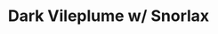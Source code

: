 ---
title: Dark Vileplume w/ Snorlax
layout: deck
in_progress: true
era: 2000
description: A Base-Rocket era Jason Klaczynski list
links:
  - href: https://jklaczpokemon.com/2000-base-team-rocket/#dark-vileplume-snorlax
    title: Jason Klaczynski blog
cards:
  pokemon:
    - name: Psyduck
      set: FO
      number: 53
      quantity: 4
    - name: Dark Golduck
      set: TR
      number: 37
      quantity: 2
    - name: Oddish
      set: TR
      number: 63
      quantity: 4
    - name: Dark Gloom
      set: TR
      number: 36
      quantity: 3
    - name: Dark Vileplume
      set: TR
      number: 13
      quantity: 3
    - name: Snorlax
      set: JU
      number: 27
      quantity: 3
      missing_count: 2
    - name: Kangaskhan
      set: JU
      number: 21
      quantity: 2
    - name: Mr. Mime
      set: JU
      number: 22
      quantity: 2
      missing_count: 1
  trainers:
    - name: Computer Search
      set: BS
      number: 71
      quantity: 4
    - name: Bill
      set: BS
      number: 91
      quantity: 4
    - name: Professor Oak
      set: BS
      number: 88
      quantity: 4
    - name: Switch
      set: BS
      number: 95
      quantity: 2
    - name: Pokemon Breeder
      set: BS
      number: 76
      quantity: 2
    - name: The Boss's Way
      set: TR
      number: 73
      quantity: 2
    - name: Gust of Wind
      set: BS
      number: 93
      quantity: 1
  energy:
    - name: Psychic Energy
      set: BS
      number: 101
      quantity: 9
    - name: Double Colorless Energy
      set: BS
      number: 96
      quantity: 4
    - name: Potion Energy
      set: TR
      number: 82
      quantity: 3
    - name: Full Heal Energy
      set: TR
      number: 81
      quantity: 2
---